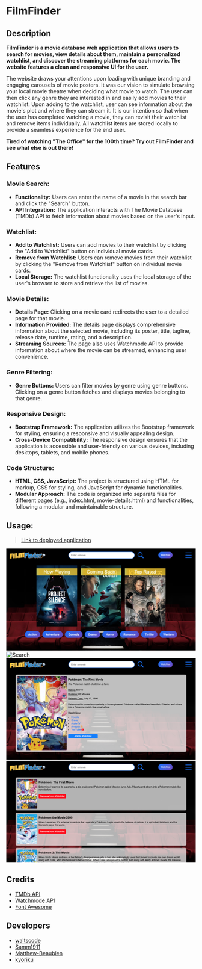 # FilmFinder

## Description
<strong>FilmFinder is a movie database web application that allows users to search for movies, view details about them, maintain a personalized watchlist, and discover the streaming platforms for each movie. The website features a clean and responsive UI for the user.</strong>

The website draws your attentions upon loading with unique branding and engaging carousels of movie posters. It was our vision to simulate browsing your local movie theatre when deciding what movie to watch. The user can then click any genre they are interested in and easily add movies to their watchlist. Upon adding to the watchlist, user can see information about the movie's plot and where they can stream it. It is our intention so that when the user has completed watching a movie, they can revisit their watchlist and remove items individually. All watchlist items are stored locally to provide a seamless experience for the end user. 

<strong>Tired of watching "The Office" for the 100th time? Try out FilmFinder and see what else is out there!</strong>

## Features
### Movie Search:
- <strong>Functionality:</strong> Users can enter the name of a movie in the search bar and click the "Search" button.
- <strong>API Integration:</strong> The application interacts with The Movie Database (TMDb) API to fetch information about movies based on the user's input.

### Watchlist:
- <strong>Add to Watchlist:</strong> Users can add movies to their watchlist by clicking the "Add to Watchlist" button on individual movie cards.
- <strong>Remove from Watchlist:</strong> Users can remove movies from their watchlist by clicking the "Remove from Watchlist" button on individual movie cards.
- <strong>Local Storage:</strong> The watchlist functionality uses the local storage of the user's browser to store and retrieve the list of movies.

### Movie Details:
- <strong>Details Page:</strong> Clicking on a movie card redirects the user to a detailed page for that movie.
- <strong>Information Provided:</strong> The details page displays comprehensive information about the selected movie, including its poster, title, tagline, release date, runtime, rating, and a description.
- <strong>Streaming Sources:</strong> The page also uses Watchmode API to provide information about where the movie can be streamed, enhancing user convenience.

### Genre Filtering:
- <strong>Genre Buttons:</strong> Users can filter movies by genre using genre buttons. Clicking on a genre button fetches and displays movies belonging to that genre.

### Responsive Design:
- <strong>Bootstrap Framework:</strong> The application utilizes the Bootstrap framework for styling, ensuring a responsive and visually appealing design.
- <strong>Cross-Device Compatibility:</strong> The responsive design ensures that the application is accessible and user-friendly on various devices, including desktops, tablets, and mobile phones.

### Code Structure:
- <strong>HTML, CSS, JavaScript:</strong> The project is structured using HTML for markup, CSS for styling, and JavaScript for dynamic functionalities.
- <strong>Modular Approach:</strong> The code is organized into separate files for different pages (e.g., index.html, movie-details.html) and functionalities, following a modular and maintainable structure.

## Usage:
> [Link to deployed application](https://kyoriku.github.io/FilmFinder/)

![Homepage](assets/screenshots/filmfinder-homepage.jpg)
![Search](assets/screenshots/filmfinder-search.jpg)
![Details](assets/screenshots/filmfinder-details.jpg)
![Watchlist](assets/screenshots/filmfinder-watchlist.jpg)

## Credits
- [TMDb API](https://developer.themoviedb.org/reference/intro/getting-started)
- [Watchmode API](https://api.watchmode.com/docs/#api-reference)
- [Font Awesome](https://fontawesome.com/icons)

## Developers
- [waltscode](https://github.com/waltscode)
- [Samm1911](https://github.com/Samm1911)
- [Matthew-Beaubien](https://github.com/Matthew-Beaubien)
- [kyoriku](https://github.com/kyoriku)